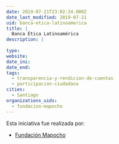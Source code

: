 ```yaml
---
date: 2019-07-21T23:02:24.000Z
date_last_modified: 2019-07-21
uid: banca-etica-latinoamerica
title: |
  Banca Ética Latinoamérica
description: |
  
type: 
website: 
date_ini: 
date_end: 
tags:
  - transparencia-y-rendicion-de-cuentas
  - participación-ciudadana
cities: 
  - Santiago
organizations_uids:
  - fundacion-mapocho
---
```


Esta iniciativa fue realizada por:

- [Fundación Mapocho](/organizaciones/fundacion-mapocho)
